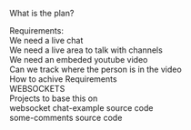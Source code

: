 What is the plan?

Requirements:<br>
  We need a live chat<br>
  We need a live area to talk with channels<br>
  We need an embeded youtube video<br>
    Can we track where the person is in the video<br>
How to achive Requirements<br>
  WEBSOCKETS<br>
Projects to base this on<br>
  websocket chat-example source code<br>
  some-comments source code<br>
